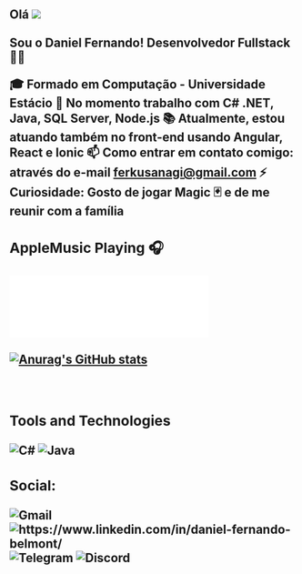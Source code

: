 <h2 align="left">
 <abc>
  <br>Olá <img src="https://user-images.githubusercontent.com/42378118/110234147-e3259600-7f4e-11eb-95be-0c4047144dea.gif" width="30"><br> 
  <br> Sou o Daniel Fernando! Desenvolvedor Fullstack 👨‍💻<br>

🎓 Formado em Computação - Universidade Estácio
🔭 No momento trabalho com C# .NET, Java, SQL Server, Node.js
📚 Atualmente, estou atuando também no front-end usando Angular, React e Ionic
📫 Como entrar em contato comigo: através do e-mail ferkusanagi@gmail.com
⚡ Curiosidade: Gosto de jogar Magic 🃏 e de me reunir com a família 



### AppleMusic Playing 🎧

<img src="https://raw.githubusercontent.com/kittinan/spotify-github-profile/a020cc12ed9a2f5501bb302a1b7f386749a14f1d/img/novatorem.svg" alt="codeSTACKr Spotify Playing" width="350" />

<br />

[![Anurag's GitHub stats](https://github-readme-stats.vercel.app/api?username=belmontsky&theme=tokyonight)](https://github.com/anuraghazra/github-readme-stats)

<br />

### Tools and Technologies

<img src="https://cdn.jsdelivr.net/gh/devicons/devicon/icons/csharp/csharp-original.svg" alt="C#" width="32" height="32" /> <img src="https://cdn.jsdelivr.net/gh/devicons/devicon/icons/java/java-original-wordmark.svg" alt="Java" width="32" height="32" />


### Social:

<img alt="Gmail" src="https://img.shields.io/badge/Gmail-D14836?style=for-the-badge&logo=gmail&logoColor=white" /> 	<img alt="https://www.linkedin.com/in/daniel-fernando-belmont/" src="https://img.shields.io/badge/linkedin%20-%230077B5.svg?&style=for-the-badge&logo=linkedin&logoColor=white"/> <img alt="Telegram" src="https://img.shields.io/badge/Telegram-2CA5E0?style=for-the-badge&logo=telegram&logoColor=white" /> <img alt="Discord" src="https://img.shields.io/badge/%3CServer%3E%20-%237289DA.svg?&style=for-the-badge&logo=discord&logoColor=white"/>


